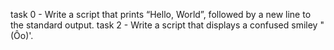 task 0 - Write a script that prints “Hello, World”, followed by a new line to the standard output.
task 2 - Write a script that displays a confused smiley "(Ôo)'.

